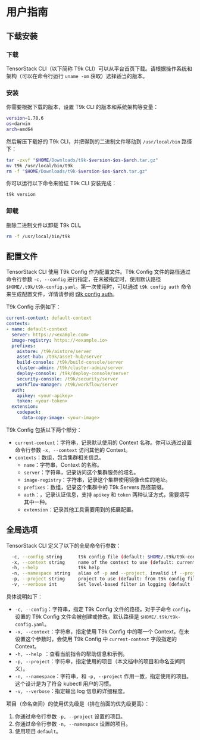 # 用户指南

## 下载安装

### 下载

TensorStack CLI（以下简称 T9k CLI）可以从平台首页下载。请根据操作系统和架构（可以在命令行运行 `uname -om` 获取）选择适当的版本。

### 安装

你需要根据下载的版本，设置 T9k CLI 的版本和系统架构等变量：

``` bash
version=1.78.6
os=darwin
arch=amd64
```

然后解压下载好的 T9k CLI，并把得到的二进制文件移动到 `/usr/local/bin` 路径下：

``` bash
tar -zxvf "$HOME/Downloads/t9k-$version-$os-$arch.tar.gz"
mv t9k /usr/local/bin/t9k
rm -f "$HOME/Downloads/t9k-$version-$os-$arch.tar.gz"
```

你可以运行以下命令来验证 T9k CLI 安装完成：

``` bash
t9k version
```

### 卸载

删除二进制文件以卸载 T9k CLI。

``` bash
rm -f /usr/local/bin/t9k
```

## 配置文件

TensorStack CLI 使用 T9k Config 作为配置文件。T9k Config 文件的路径通过命令行参数 `-c, --config` 进行指定，在未被指定时，使用默认路径 `$HOME/.t9k/t9k-config.yaml`。第一次使用时，可以通过 `t9k config auth` 命令来生成配置文件，详情请参阅 [t9k config auth](./command.md#auth)。

T9k Config 示例如下：

``` yaml
current-context: default-context
contexts:
- name: default-context
  server: https://<example.com>
  image-registry: https://<example.io>
  prefixes:
    aistore: /t9k/aistore/server
    asset-hub: /t9k/asset-hub/server
    build-console: /t9k/build-console/server
    cluster-admin: /t9k/cluster-admin/server
    deploy-console: /t9k/deploy-console/server
    security-console: /t9k/security/server
    workflow-manager: /t9k/workflow/server
  auth:
    apikey: <your-apikey>
    token: <your-token>
  extension:
    codepack:
      data-copy-image: <your-image>
```

T9k Config 包括以下两个部分：

* `current-context`：字符串，记录默认使用的 Context 名称。你可以通过设置命令行参数 `-x, --context` 访问其他的 Context。
* `contexts`：数组，包含集群相关信息。
    * `name`：字符串，Context 的名称。
    * `server`：字符串，记录访问这个集群服务的域名。
    * `image-registry`：字符串，记录这个集群使用镜像仓库的地址。
    * `prefixes`：数组，记录这个集群中的 T9k Servers 路径前缀。
    * `auth`：，记录认证信息，支持 `apikey` 和 `token` 两种认证方式，需要填写其中一种。
    * `extension`：记录其他工具需要用到的拓展配置。

## 全局选项

TensorStack CLI 定义了以下的全局命令行参数：

```bash
  -c, --config string      t9k config file (default: $HOME/.t9k/t9k-config.yaml)
  -x, --context string     name of the context to use (default: current-context in t9k config)
  -h, --help               t9k help
  -n, --namespace string   alias of -p and --project, invalid if --project is set by user.
  -p, --project string     project to use (default: from t9k config file)
  -v, --verbose int        Set level-based filter in logging (default -1)
```

具体说明如下：

* `-c, --config`：字符串，指定 T9k Config 文件的路径。对于子命令 `config`，设置的 T9k Config 文件会被创建或修改。默认路径是 `$HOME/.t9k/t9k-config.yaml`。
* `-x, --context`：字符串，指定使用 T9k Config 中的哪一个 Context，在未设置这个参数时，会使用 T9k Config 中 `current-context` 字段指定的 Context。
* `-h, --help `：查看当前指令的帮助信息和示例。
* `-p, --project`：字符串，指定使用的项目（本文档中的项目和命名空间同义）。
* `-n, --namespace`：字符串，和 `-p, --project` 作用一致，指定使用的项目。这个设计是为了符合 kubectl 用户的习惯。
* `-v, --verbose`：指定输出 log 信息的详细程度。

项目（命名空间）的使用优先级是（排在前面的优先级更高）：

1. 你通过命令行参数 `-p, --project` 设置的项目。
2. 你通过命令行参数 `-n, --namespace` 设置的项目。
3. 使用项目 `default`。
